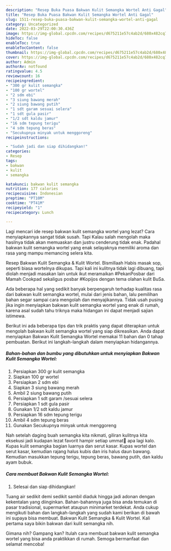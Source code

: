 ```yaml
---
description: "Resep Buka Puasa Bakwan Kulit Semangka Wortel Anti Gagal"
title: "Resep Buka Puasa Bakwan Kulit Semangka Wortel Anti Gagal"
slug: 1511-resep-buka-puasa-bakwan-kulit-semangka-wortel-anti-gagal
category: Uncategorized
date: 2022-03-29T22:00:30.436Z
image: https://img-global.cpcdn.com/recipes/d675211e57c4ab2d/680x482cq70/bakwan-kulit-semangka-wortel-foto-resep-utama.jpg
hideToc: false
enableToc: true
enableTocContent: false
thumbnail: https://img-global.cpcdn.com/recipes/d675211e57c4ab2d/680x482cq70/bakwan-kulit-semangka-wortel-foto-resep-utama.jpg
cover: https://img-global.cpcdn.com/recipes/d675211e57c4ab2d/680x482cq70/bakwan-kulit-semangka-wortel-foto-resep-utama.jpg
author: Admin
authorAv: notfound
ratingvalue: 4.5
reviewcount: 16
recipeingredient:
- "300 gr kulit semangka"
- "100 gr wortel"
- "2 sdm ebi"
- "3 siung bawang merah"
- "2 siung bawang putih"
- "1 sdt garam sesuai selera"
- "1 sdt gula pasir"
- "1/2 sdt kaldu jamur"
- "16 sdm tepung terigu"
- "4 sdm tepung beras"
- "Secukupnya minyak untuk menggoreng"
recipeinstructions:

- "Sudah jadi dan siap dihidangkan!"
categories:
- Resep
tags:
- bakwan
- kulit
- semangka

katakunci: bakwan kulit semangka 
nutrition: 177 calories
recipecuisine: Indonesian
preptime: "PT10M"
cooktime: "PT41M"
recipeyield: "1"
recipecategory: Lunch

---
```



Lagi mencari ide resep bakwan kulit semangka wortel yang lezat? Cara menyiapkannya sangat tidak susah. Tapi Kalau salah mengolah maka hasilnya tidak akan memuaskan dan justru cenderung tidak enak. Padahal bakwan kulit semangka wortel yang enak selayaknya memiliki aroma dan rasa yang mampu memancing selera kita.


Resep Bakwan Kulit Semangka &amp; Kulit Wortel. Bismillaah Habis masak sop, seperti biasa wortelnya dikupas. Tapi kali ini kulitnya tidak lagi dibuang, tapi diolah menjadi masakan lain untuk ikut meramaikan #PekanPosbar dari Mamah Cookpad sekaligus posbar #Kopijos dengan tema olahan kulit BuSa.

Ada beberapa hal yang sedikit banyak berpengaruh terhadap kualitas rasa dari bakwan kulit semangka wortel, mulai dari jenis bahan, lalu pemilihan bahan segar sampai cara mengolah dan menyajikannya. Tidak usah pusing jika ingin menyiapkan bakwan kulit semangka wortel yang enak di rumah, karena asal sudah tahu triknya maka hidangan ini dapat menjadi sajian istimewa.


Berikut ini ada beberapa tips dan trik praktis yang dapat diterapkan untuk mengolah bakwan kulit semangka wortel yang siap dikreasikan. Anda dapat menyiapkan Bakwan Kulit Semangka Wortel memakai 11 bahan dan 0 tahap pembuatan. Berikut ini langkah-langkah dalam menyiapkan hidangannya.

<!--inarticleads1-->

##### Bahan-bahan dan bumbu yang dibutuhkan untuk menyiapkan Bakwan Kulit Semangka Wortel:

1. Persiapkan 300 gr kulit semangka
1. Siapkan 100 gr wortel
1. Persiapkan 2 sdm ebi
1. Siapkan 3 siung bawang merah
1. Ambil 2 siung bawang putih
1. Persiapkan 1 sdt garam /sesuai selera
1. Persiapkan 1 sdt gula pasir
1. Gunakan 1/2 sdt kaldu jamur
1. Persiapkan 16 sdm tepung terigu
1. Ambil 4 sdm tepung beras
1. Gunakan Secukupnya minyak untuk menggoreng


Nah setelah daging buah semangka kita nikmati, giliran kulitnya kita eksekusi jadi kudapan lezat favorit hampir setiap ummat🤭 apa lagi kalo. Kupas kulit semangka bagian luarnya dan serut kasar. Kupas wortel dan serut kasar, kemudian rajang halus kubis dan iris halus daun bawang. Kemudian masukkan tepung terigu, tepung beras, bawang putih, dan kaldu ayam bubuk. 

<!--inarticleads2-->

##### Cara membuat Bakwan Kulit Semangka Wortel:


1. Selesai dan siap dihidangkan!

Tuang air sedikit demi sedikit sambil diaduk hingga jadi adonan dengan kekentalan yang diinginkan. Bahan-bahannya juga bisa anda temukan di pasar tradisional, supermarket ataupun minimarket terdekat. Anda cukup mengikuti bahan dan langkah-langkah yang sudah kami berikan di bawah ini supaya bisa membuat. Bakwan Kulit Semangka &amp; Kulit Wortel. Kali pertama saya bikin bakwan dari kulit semangka nih. 

Gimana nih? Gampang kan? Itulah cara membuat bakwan kulit semangka wortel yang bisa anda praktikkan di rumah. Semoga bermanfaat dan selamat mencoba!
